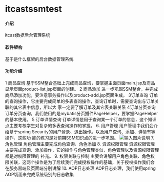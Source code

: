 # itcastssmtest

#### 介绍
itcast数据后台管理系统

#### 软件架构
基于是什么框架的后台数据管理系统


#### 功能介绍
1 商品查询
基于SSM整合基础上完成商品查询，要掌握主面页面main.jsp及商品显示页面product-list.jsp页面的创建。
2 商品添加
进一步巩固SSM整合，并完成商品添加功能，要注意事务操作以及product-add.jsp页面生成。
3订单查询
订单的查询操作，它主要完成简单的多表查询操作，查询订单时，需要查询出与订单关联的其它表中信息，所以大
家一定要了解订单及其它表关联关系
4订单分页查询
订单分页查询，我们使用的是mybatis分页插件PageHelper，要掌握PageHelper的基本使用。
5 订单详情查询
订单详情是用于查询某一个订单的信息，这个知识点主要考核学生对复杂的多表查询操作的掌握。
6. 用户管理
用户管理中我们会介绍基于spring Security的用户登录、退出操作。以及用户查询、添加、详情有等操作，这些功
能的练习是对前期SSM知识点的进一步巩固。
![输入图片说明](https://images.gitee.com/uploads/images/2020/0912/155150_1f5240e4_6518729.png "屏幕截图.png")
7. 角色管理
角色管理主要完成角色查询、角色添加
8. 资源权限管理
资源权限管理主要完成查询、添加操作，它的操作与角色管理类似，角色管理以及资源权限管理都是对权限管理的
补充。
9. 权限关联与控制
主要会讲解用户角色关联、角色权限关联，这两个操作是为了后续我们完成授权操作的基础，关于授权操作我们会
在服务器端及页面端分别讲解
10. AOP日志处理
 AOP日志处理，我们使用spring AOP切面来完成系统级别的日志收集
